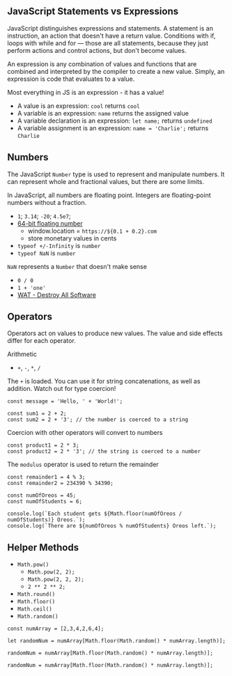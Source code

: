 ## JavaScript Statements vs Expressions

JavaScript distinguishes expressions and statements. A statement is an instruction, an action that doesn't have a return value. Conditions with if, loops with while and for — those are all statements, because they just perform actions and control actions, but don't become values.

An expression is any combination of values and functions that are combined and interpreted by the compiler to create a new value. Simply, an expression is code that evaluates to a value.

Most everything in JS is an expression - it has a value!

* A value is an expression: `cool` returns `cool`
* A variable is an expression: `name` returns the assigned value
* A variable declaration is an expression: `let name;` returns `undefined`
* A variable assignment is an expression: `name = 'Charlie';` returns `Charlie`

## Numbers

The JavaScript `Number` type is used to represent and manipulate numbers. It can represent whole and fractional values, but there are some limits.

In JavaScript, all numbers are floating point. Integers are floating-point numbers without a fraction.

* `1`; `3.14`; `-20`; `4.5e7`;
* [64-bit floating number](https://0.30000000000000004.com/)
  * window.location = `https://${0.1 + 0.2}.com`
  * store monetary values in cents
* `typeof +/-Infinity` is `number`
* `typeof NaN` is `number`

`NaN` represents a `Number` that doesn't make sense
  * `0 / 0`
  * `1 + 'one'`
  * [WAT - Destroy All Software](https://www.destroyallsoftware.com/talks/wat)

## Operators

Operators act on values to produce new values. The value and side effects differ for each operator.

Arithmetic
  * `+`, `-`, `*`, `/`

The `+` is loaded. You can use it for string concatenations, as well as addition. Watch out for type coercion!
```
const message = 'Hello, ' + 'World!';

const sum1 = 2 + 2;
const sum2 = 2 + '3'; // the number is coerced to a string
```
Coercion with other operators will convert to numbers
```
const product1 = 2 * 3;
const product2 = 2 * '3'; // the string is coerced to a number
```
The `modulus` operator is used to return the remainder
```
const remainder1 = 4 % 3;
const remainder2 = 234390 % 34390;
```
```
const numOfOreos = 45;
const numOfStudents = 6;

console.log(`Each student gets ${Math.floor(numOfOreos / numOfStudents)} Oreos.`);
console.log(`There are ${numOfOreos % numOfStudents} Oreos left.`);
```
## Helper Methods

* `Math.pow()`
  * `Math.pow(2, 2);`
  * `Math.pow(2, 2, 2);`
  * `2 ** 2 ** 2;`
* `Math.round()`
* `Math.floor()`
* `Math.ceil()`
* `Math.random()`
```
const numArray = [2,3,4,2,6,4];

let randomNum = numArray[Math.floor(Math.random() * numArray.length)];

randomNum = numArray[Math.floor(Math.random() * numArray.length)];

randomNum = numArray[Math.floor(Math.random() * numArray.length)];
```
